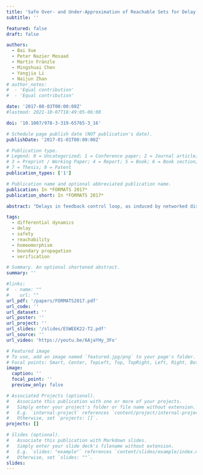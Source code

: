 ```yaml
---
title: 'Safe Over- and Under-Approximation of Reachable Sets for Delay Differential Equations'
subtitle: ''

featured: false
draft: false

authors:
  - Bai Xue
  - Peter Nazier Mosaad
  - Martin Fränzle
  - Mingshuai Chen
  - Yangjia Li
  - Naijun Zhan
# author_notes:
#  - 'Equal contribution'
#  - 'Equal contribution'

date: '2017-08-03T00:00:00Z'
#lastmod: 2021-10-07T18:49:05-06:00

doi: '10.1007/978-3-319-65765-3_16'

# Schedule page publish date (NOT publication's date).
publishDate: '2017-01-01T00:00:00Z'

# Publication type.
# Legend: 0 = Uncategorized; 1 = Conference paper; 2 = Journal article;
# 3 = Preprint / Working Paper; 4 = Report; 5 = Book; 6 = Book section;
# 7 = Thesis; 8 = Patent
publication_types: ['1']

# Publication name and optional abbreviated publication name.
publication: In *FORMATS 2017*
publication_short: In *FORMATS 2017*

abstract: "Delays in feedback control loop, as induced by networked distributed control schemes, may have detrimental effects on control performance. This induces an interest in safety verification of delay differential equations (DDEs) used as a model of embedded control. This article explores reachable-set computation for a class of DDEs featuring a local homeomorphism property. This topological property facilitates construction of over- and under-approximations of their full reachable sets by performing reachability analysis on the boundaries of their initial sets, thereby permitting an efficient lifting of reach-set computation methods for ODEs to DDEs. Membership in this class of DDEs is determined by conducting sensitivity analysis of the solution mapping with respect to the initial states to impose a bound constraint on the time-lag term. We then generalize boundary-based reachability analysis to such DDEs. Our reachability algorithm is iterative along the time axis and the computations in each iteration are performed in two steps. The first step computes an enclosure of the set of states reachable from the boundary of the step's initial state set. The second step derives an over- and under-approximations of the full reachable set by including (excluding, resp.) the obtained boundary enclosure from certain convex combinations of points in that boundary enclosure. Experiments on two illustrative examples demonstrate the efficacy of our algorithm."

tags:
  - differential dynamics
  - delay
  - safety
  - reachability
  - homeomorphism
  - boundary propagation
  - verification

# Summary. An optional shortened abstract.
summary: ''

#links:
#  - name: ""
#    url: ""
url_pdf: '/papers/FORMATS2017.pdf'
url_code: ''
url_dataset: ''
url_poster: ''
url_project: ''
url_slides: '/slides/ESWEEK22-T2.pdf'
url_source: ''
url_video: 'https://youtu.be/6AjaYHy_3Fo'

# Featured image
# To use, add an image named `featured.jpg/png` to your page's folder.
# Focal points: Smart, Center, TopLeft, Top, TopRight, Left, Right, BottomLeft, Bottom, BottomRight.
image:
  caption: ''
  focal_point: ''
  preview_only: false

# Associated Projects (optional).
#   Associate this publication with one or more of your projects.
#   Simply enter your project's folder or file name without extension.
#   E.g. `internal-project` references `content/project/internal-project/index.md`.
#   Otherwise, set `projects: []`.
projects: []

# Slides (optional).
#   Associate this publication with Markdown slides.
#   Simply enter your slide deck's filename without extension.
#   E.g. `slides: "example"` references `content/slides/example/index.md`.
#   Otherwise, set `slides: ""`.
slides:
---
```


<!-- {{% callout note %}}
Click the _Cite_ button above to demo the feature to enable visitors to import publication metadata into their reference management software.
{{% /callout %}} -->
